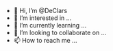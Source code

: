 - 👋 Hi, I’m @DeClars
- 👀 I’m interested in ...
- 🌱 I’m currently learning ...
- 💞️ I’m looking to collaborate on ...
- 📫 How to reach me ...

<!---
DeClars/DeClars is a ✨ special ✨ repository because its `README.md` (this file) appears on your GitHub profile.
You can click the Preview link to take a look at your changes.
--->
